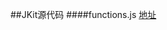 
##JKit源代码
####functions.js [地址](https://github.com/pgy1/Web-Project-Pratice/blob/master/Javascript-kit/function.js)




